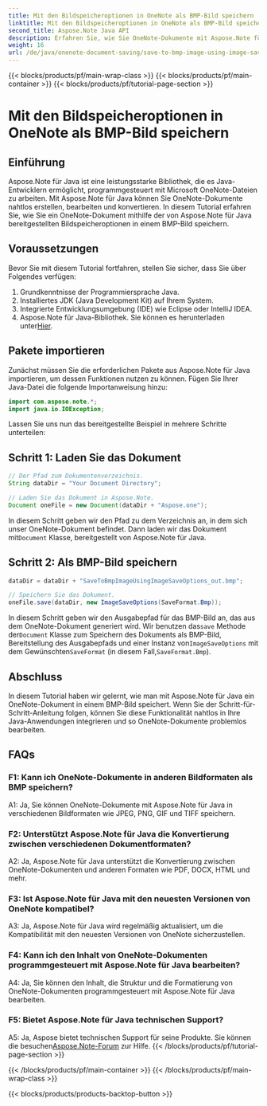 ```yaml
---
title: Mit den Bildspeicheroptionen in OneNote als BMP-Bild speichern
linktitle: Mit den Bildspeicheroptionen in OneNote als BMP-Bild speichern
second_title: Aspose.Note Java API
description: Erfahren Sie, wie Sie OneNote-Dokumente mit Aspose.Note für Java programmgesteuert in BMP-Bildern speichern. Schritt-für-Schritt-Anleitung mit Codebeispielen.
weight: 16
url: /de/java/onenote-document-saving/save-to-bmp-image-using-image-save-options/
---
```


{{< blocks/products/pf/main-wrap-class >}}
{{< blocks/products/pf/main-container >}}
{{< blocks/products/pf/tutorial-page-section >}}

# Mit den Bildspeicheroptionen in OneNote als BMP-Bild speichern

## Einführung

Aspose.Note für Java ist eine leistungsstarke Bibliothek, die es Java-Entwicklern ermöglicht, programmgesteuert mit Microsoft OneNote-Dateien zu arbeiten. Mit Aspose.Note für Java können Sie OneNote-Dokumente nahtlos erstellen, bearbeiten und konvertieren. In diesem Tutorial erfahren Sie, wie Sie ein OneNote-Dokument mithilfe der von Aspose.Note für Java bereitgestellten Bildspeicheroptionen in einem BMP-Bild speichern.

## Voraussetzungen

Bevor Sie mit diesem Tutorial fortfahren, stellen Sie sicher, dass Sie über Folgendes verfügen:

1. Grundkenntnisse der Programmiersprache Java.
2. Installiertes JDK (Java Development Kit) auf Ihrem System.
3. Integrierte Entwicklungsumgebung (IDE) wie Eclipse oder IntelliJ IDEA.
4.  Aspose.Note für Java-Bibliothek. Sie können es herunterladen unter[Hier](https://releases.aspose.com/note/java/).

## Pakete importieren

Zunächst müssen Sie die erforderlichen Pakete aus Aspose.Note für Java importieren, um dessen Funktionen nutzen zu können. Fügen Sie Ihrer Java-Datei die folgende Importanweisung hinzu:

```java
import com.aspose.note.*;
import java.io.IOException;
```

Lassen Sie uns nun das bereitgestellte Beispiel in mehrere Schritte unterteilen:

## Schritt 1: Laden Sie das Dokument

```java
// Der Pfad zum Dokumentenverzeichnis.
String dataDir = "Your Document Directory";

// Laden Sie das Dokument in Aspose.Note.
Document oneFile = new Document(dataDir + "Aspose.one");
```

In diesem Schritt geben wir den Pfad zu dem Verzeichnis an, in dem sich unser OneNote-Dokument befindet. Dann laden wir das Dokument mit`Document` Klasse, bereitgestellt von Aspose.Note für Java.

## Schritt 2: Als BMP-Bild speichern

```java
dataDir = dataDir + "SaveToBmpImageUsingImageSaveOptions_out.bmp";

// Speichern Sie das Dokument.
oneFile.save(dataDir, new ImageSaveOptions(SaveFormat.Bmp));
```

 In diesem Schritt geben wir den Ausgabepfad für das BMP-Bild an, das aus dem OneNote-Dokument generiert wird. Wir benutzen das`save` Methode der`Document` Klasse zum Speichern des Dokuments als BMP-Bild, Bereitstellung des Ausgabepfads und einer Instanz von`ImageSaveOptions` mit dem Gewünschten`SaveFormat` (in diesem Fall,`SaveFormat.Bmp`).

## Abschluss

In diesem Tutorial haben wir gelernt, wie man mit Aspose.Note für Java ein OneNote-Dokument in einem BMP-Bild speichert. Wenn Sie der Schritt-für-Schritt-Anleitung folgen, können Sie diese Funktionalität nahtlos in Ihre Java-Anwendungen integrieren und so OneNote-Dokumente problemlos bearbeiten.

## FAQs

### F1: Kann ich OneNote-Dokumente in anderen Bildformaten als BMP speichern?

A1: Ja, Sie können OneNote-Dokumente mit Aspose.Note für Java in verschiedenen Bildformaten wie JPEG, PNG, GIF und TIFF speichern.

### F2: Unterstützt Aspose.Note für Java die Konvertierung zwischen verschiedenen Dokumentformaten?

A2: Ja, Aspose.Note für Java unterstützt die Konvertierung zwischen OneNote-Dokumenten und anderen Formaten wie PDF, DOCX, HTML und mehr.

### F3: Ist Aspose.Note für Java mit den neuesten Versionen von OneNote kompatibel?

A3: Ja, Aspose.Note für Java wird regelmäßig aktualisiert, um die Kompatibilität mit den neuesten Versionen von OneNote sicherzustellen.

### F4: Kann ich den Inhalt von OneNote-Dokumenten programmgesteuert mit Aspose.Note für Java bearbeiten?

A4: Ja, Sie können den Inhalt, die Struktur und die Formatierung von OneNote-Dokumenten programmgesteuert mit Aspose.Note für Java bearbeiten.

### F5: Bietet Aspose.Note für Java technischen Support?

 A5: Ja, Aspose bietet technischen Support für seine Produkte. Sie können die besuchen[Aspose.Note-Forum](https://forum.aspose.com/c/note/28) zur Hilfe.
{{< /blocks/products/pf/tutorial-page-section >}}

{{< /blocks/products/pf/main-container >}}
{{< /blocks/products/pf/main-wrap-class >}}

{{< blocks/products/products-backtop-button >}}
